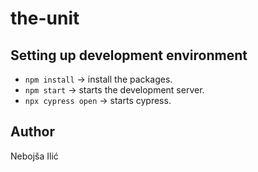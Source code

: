 # the-unit

## Setting up development environment

- `npm install` -> install the packages.
- `npm start` -> starts the development server.
- `npx cypress open` -> starts cypress.

## Author

Nebojša Ilić